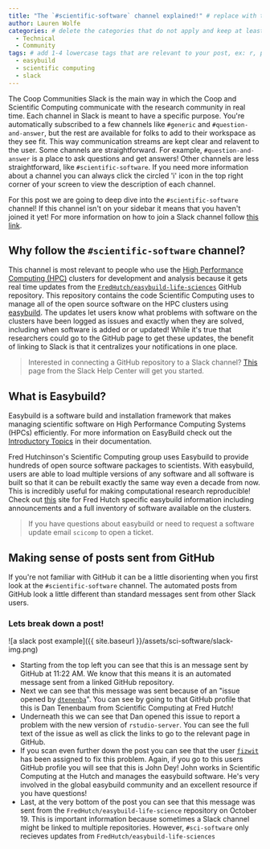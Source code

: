 ```yaml
---
title: "The `#scientific-software` channel explained!" # replace with the title of your post, a short catchy description to entice readers
author: Lauren Wolfe 
categories: # delete the categories that do not apply and keep at least one
  - Technical
  - Community
tags: # add 1-4 lowercase tags that are relevant to your post, ex: r, python, genomics, workflows
  - easybuild
  - scientific computing
  - slack
---
```


The Coop Communities Slack is the main way in which the Coop and Scientific Computing communicate with the research community in real time. Each channel in Slack is meant to have a specific purpose.  You're automatically subscribed to a few channels like `#generic` and `#question-and-answer`, but the rest are available for folks to add to their workspace as they see fit. This way communication streams are kept clear and relavent to the user. Some channels are straightforward. For example, `#question-and-answer` is a place to ask questions and get answers! Other channels are less straightforward, like `#scientific-software`. If you need more information about a channel you can always click the circled 'i' icon in the top right corner of your screen to view the description of each channel.

For this post we are going to deep dive into the `#scientific-software` channel! If this channel isn't on your sidebar it means that you haven't joined it yet! For more information on how to join a Slack channel follow [this link](https://slack.com/help/articles/205239967-Join-a-channel).

## Why follow the `#scientific-software` channel?

This channel is most relevant to people who use the [High Performance Computing (HPC)](https://www.usgs.gov/core-science-systems/sas/arc/about/what-high-performance-computing#:~:text=High%20Performance%20Computing%20most%20generally,science%2C%20engineering%2C%20or%20business.) clusters for development and analysis because it gets real time updates from the [`FredHutch/easybuild-life-sciences`](https://github.com/FredHutch/easybuild-life-sciences) GitHub repository. This repository contains the code Scientific Computing uses to manage all of the open source software on the HPC clusters using [easybuild](https://easybuild.readthedocs.io/en/latest/index.html). The updates let users know what problems with software on the clusters have been logged as issues and exactly when they are solved, including when software is added or or updated! While it's true that researchers could go to the GitHub page to get these updates, the benefit of linking to Slack is that it centralizes your notifications in one place.

>Interested in connecting a GitHub repository to a Slack channel? [This](https://slack.com/help/articles/232289568-GitHub-for-Slack) page from the Slack Help Center will get you started.

## What is Easybuild?

Easybuild is a software build and installation framework that makes managing scientific software on High Performance Computing Systems (HPCs) efficiently. For more information on EasyBuild check out the [Introductory Topics](https://easybuild.readthedocs.io/en/latest/#introductory-topics) in their documentation. 

Fred Hutchinson's Scientific Computing group uses Easybuild to provide hundreds of open source software packages to scientists. With easybuild, users are able to load multiple versions of any software and all software is built so that it can be rebuilt exactly the same way even a decade from now. This is incredibly useful for making computational research reproducible! Check out [this](https://fredhutch.github.io/easybuild-life-sciences/) site for Fred Hutch specific easybuild information including announcements and a full inventory of software available on the clusters.

>If you have questions about easybuild or need to request a software update email `scicomp` to open a ticket.

## Making sense of posts sent from GitHub

If you're not familiar with GitHub it can be a little disorienting when you first look at the `#scientific-software` channel. The automated posts from GitHub look a little different than standard messages sent from other Slack users.

### Lets break down a post!

![a slack post example]({{ site.baseurl }}/assets/sci-software/slack-img.png)

- Starting from the top left you can see that this is an message sent by GitHub at 11:22 AM. We know that this means it is an automated message sent from a linked GitHub repository. 
- Next we can see that this message was sent because of an "issue opened by [`dtenenba`](https://github.com/dtenenba)". You can see by going to that GitHub profile that this is Dan Tenenbaum from Scientific Computing at Fred Hutch!
- Underneath this we can see that Dan opened this issue to report a problem with the new version of `rstudio-server`. You can see the full text of the issue as well as click the links to go to the relevant page in GitHub. 
- If you scan even further down the post you can see that the user [`fizwit`](https://github.com/fizwit) has been assigned to fix this problem. Again, if you go to this users GitHub profile you will see that this is John Dey! John works in Scientific Computing at the Hutch and manages the easybuild software. He's very involved in the global easybuild community and an excellent resource if you have questions!
- Last, at the very bottom of the post you can see that this message was sent from the `FredHutch/easybuild-life-science` repository on October 19. This is important information because sometimes a Slack channel might be linked to multiple repositories. However, `#sci-software` only recieves updates from `FredHutch/easybuild-life-sciences`
